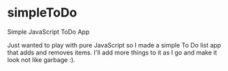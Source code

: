 # simpleToDo
Simple JavaScript ToDo App

Just wanted to play with pure JavaScript so I made a simple To Do list app that adds and removes items. 
I'll add more things to it as I go and make it look not like garbage :).
